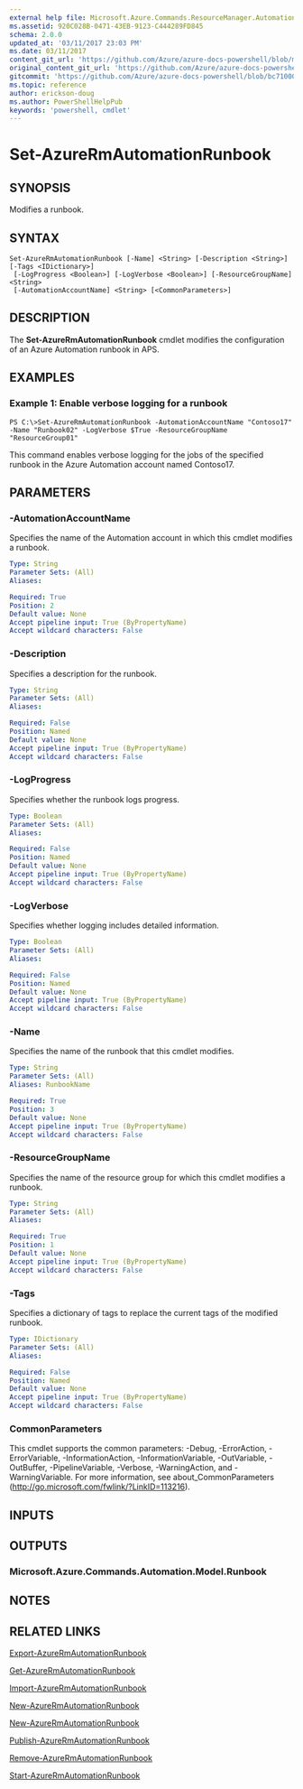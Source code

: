 ```yaml
---
external help file: Microsoft.Azure.Commands.ResourceManager.Automation.dll-Help.xml
ms.assetid: 920C028B-0471-43EB-9123-C444289FD845
schema: 2.0.0
updated_at: '03/11/2017 23:03 PM'
ms.date: 03/11/2017
content_git_url: 'https://github.com/Azure/azure-docs-powershell/blob/master/azureps-cmdlets-docs/ResourceManager/AzureRM.Automation/v2.6.0/Set-AzureRMAutomationRunbook.md'
original_content_git_url: 'https://github.com/Azure/azure-docs-powershell/blob/master/azureps-cmdlets-docs/ResourceManager/AzureRM.Automation/v2.6.0/Set-AzureRMAutomationRunbook.md'
gitcommit: 'https://github.com/Azure/azure-docs-powershell/blob/bc71000aa3c7f754b95442dcc415a7324626a15c'
ms.topic: reference
author: erickson-doug
ms.author: PowerShellHelpPub
keywords: 'powershell, cmdlet'
---
```


# Set-AzureRmAutomationRunbook

## SYNOPSIS
Modifies a runbook.

## SYNTAX

```
Set-AzureRmAutomationRunbook [-Name] <String> [-Description <String>] [-Tags <IDictionary>]
 [-LogProgress <Boolean>] [-LogVerbose <Boolean>] [-ResourceGroupName] <String>
 [-AutomationAccountName] <String> [<CommonParameters>]
```

## DESCRIPTION
The **Set-AzureRmAutomationRunbook** cmdlet modifies the configuration of an Azure Automation runbook in APS.

## EXAMPLES

### Example 1: Enable verbose logging for a runbook
```
PS C:\>Set-AzureRmAutomationRunbook -AutomationAccountName "Contoso17" -Name "Runbook02" -LogVerbose $True -ResourceGroupName "ResourceGroup01"
```

This command enables verbose logging for the jobs of the specified runbook in the Azure Automation account named Contoso17.

## PARAMETERS

### -AutomationAccountName
Specifies the name of the Automation account in which this cmdlet modifies a runbook.

```yaml
Type: String
Parameter Sets: (All)
Aliases: 

Required: True
Position: 2
Default value: None
Accept pipeline input: True (ByPropertyName)
Accept wildcard characters: False
```

### -Description
Specifies a description for the runbook.

```yaml
Type: String
Parameter Sets: (All)
Aliases: 

Required: False
Position: Named
Default value: None
Accept pipeline input: True (ByPropertyName)
Accept wildcard characters: False
```

### -LogProgress
Specifies whether the runbook logs progress.

```yaml
Type: Boolean
Parameter Sets: (All)
Aliases: 

Required: False
Position: Named
Default value: None
Accept pipeline input: True (ByPropertyName)
Accept wildcard characters: False
```

### -LogVerbose
Specifies whether logging includes detailed information.

```yaml
Type: Boolean
Parameter Sets: (All)
Aliases: 

Required: False
Position: Named
Default value: None
Accept pipeline input: True (ByPropertyName)
Accept wildcard characters: False
```

### -Name
Specifies the name of the runbook that this cmdlet modifies.

```yaml
Type: String
Parameter Sets: (All)
Aliases: RunbookName

Required: True
Position: 3
Default value: None
Accept pipeline input: True (ByPropertyName)
Accept wildcard characters: False
```

### -ResourceGroupName
Specifies the name of the resource group for which this cmdlet modifies a runbook.

```yaml
Type: String
Parameter Sets: (All)
Aliases: 

Required: True
Position: 1
Default value: None
Accept pipeline input: True (ByPropertyName)
Accept wildcard characters: False
```

### -Tags
Specifies a dictionary of tags to replace the current tags of the modified runbook.

```yaml
Type: IDictionary
Parameter Sets: (All)
Aliases: 

Required: False
Position: Named
Default value: None
Accept pipeline input: True (ByPropertyName)
Accept wildcard characters: False
```

### CommonParameters
This cmdlet supports the common parameters: -Debug, -ErrorAction, -ErrorVariable, -InformationAction, -InformationVariable, -OutVariable, -OutBuffer, -PipelineVariable, -Verbose, -WarningAction, and -WarningVariable. For more information, see about_CommonParameters (http://go.microsoft.com/fwlink/?LinkID=113216).

## INPUTS

## OUTPUTS

### Microsoft.Azure.Commands.Automation.Model.Runbook

## NOTES

## RELATED LINKS

[Export-AzureRmAutomationRunbook](./Export-AzureRMAutomationRunbook.md)

[Get-AzureRmAutomationRunbook](./Get-AzureRMAutomationRunbook.md)

[Import-AzureRmAutomationRunbook](./Import-AzureRMAutomationRunbook.md)

[New-AzureRmAutomationRunbook](./New-AzureRMAutomationRunbook.md)

[New-AzureRmAutomationRunbook](./New-AzureRMAutomationRunbook.md)

[Publish-AzureRmAutomationRunbook](./Publish-AzureRMAutomationRunbook.md)

[Remove-AzureRmAutomationRunbook](./Remove-AzureRMAutomationRunbook.md)

[Start-AzureRmAutomationRunbook](./Start-AzureRMAutomationRunbook.md)


